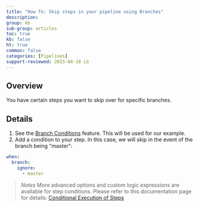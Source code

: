 ```yaml
---
title: "How To: Skip steps in your pipeline using Branches"
description: 
group: kb
sub-group: articles
toc: true
kb: false
ht: true
common: false
categories: [Pipelines]
support-reviewed: 2023-04-18 LG
---
```


## Overview

You have certain steps you want to skip over for specific branches.

## Details

1. See the [Branch Conditions]({{site.baseurl}}/docs/pipelines/conditional-execution-of-steps/#branch-conditions) feature. This will be used for our example.
2. Add a condition to your step. In this case, we will skip in the event of the branch being "master":

```yaml
when:
  branch:
    ignore:
      - master
```

>_Notes_ More advanced options and custom logic expressions are available for step conditions. Please refer to this documentation page for details: [Conditional Execution of Steps]({{site.baseurl}}/docs/pipelines/conditional-execution-of-steps/)
